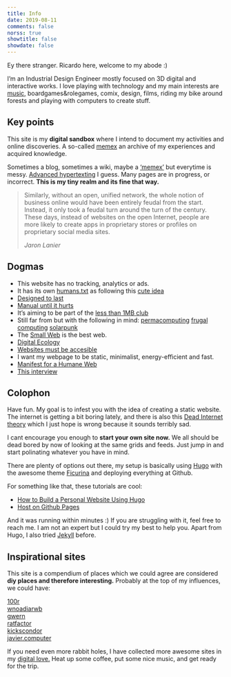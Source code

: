 ```yaml
---
title: Info
date: 2019-08-11
comments: false
norss: true
showtitle: false
showdate: false
---
```


Ey there stranger. Ricardo here, welcome to my abode :)

I’m an Industrial Design Engineer mostly focused on 3D digital and interactive works. I love playing with technology and my main interests are [music,](/pages/etc/gigs/) boardgames&rolegames, comix, design, films, riding my bike around forests and playing with computers to create stuff.



## Key points

This site is my **digital sandbox** where I intend to document my activities and online discoveries. A so-called [memex](https://pluralistic.net/2021/05/09/the-memex-method/) an archive of my experiences and acquired knowledge.

Sometimes a blog, sometimes a wiki, maybe a [‘memex’](https://pluralistic.net/2021/05/09/the-memex-method/) but everytime is messy.
[Advanced hypertexting](https://www.kickscondor.com/hypertexting/) I guess.  Many pages are in progress, or incorrect. **This is my tiny realm and its fine that way.** 

> Similarly, without an open, unified network, the whole notion of business online would have been entirely feudal from the start. Instead, it only took a feudal turn around the turn of the century. These days, instead of websites on the open Internet, people are more likely to create apps in proprietary stores or profiles on proprietary social media sites.
>
>*Jaron Lanier*

## Dogmas

- This website has no tracking, analytics or ads.
- It has its own [humans.txt](/humans.txt) as following this [cute idea](https://humanstxt.org/)
- [Designed to last](https://jeffhuang.com/designed_to_last/)
- [Manual until it hurts](https://indieweb.org/manual_until_it_hurts)
- It’s aiming to be part of the [less than 1MB club](https://1mb.club/blog/https-redirects/)
- Still far from but with the following in mind: [permacomputing](https://permacomputing.net/permacomputing/) [frugal computing](https://arxiv.org/pdf/2303.06642)  [solarpunk](https://adasokol.com/on-the-solar-adaptations/)
- The [Small Web](https://neustadt.fr/essays/the-small-web/) is the best web.
- [Digital Ecology](https://adasokol.com/digital-ecology/)
- [Websites must be accesible](https://normadesign.it/en/log/web-design-origin-of-the-web/)
- I want my webpage to be static, minimalist, energy-efficient and fast.
- [Manifest for a Humane Web](https://humanewebmanifesto.com/)
- [This interview](https://www.kickscondor.com/nadia-eghbal/)

## Colophon

Have fun. My goal is to infest you with the idea of creating a static website. The internet is getting a bit boring lately, and there is also this [Dead Internet theory](https://en.wikipedia.org/wiki/Dead_Internet_theory) which I just hope is wrong because it sounds terribly sad.

I cant encourage you enough to **start your own site now.** We all should be dead bored by now of looking at the same grids and feeds. Just jump in and start polinating whatever you have in mind.

There are plenty of options out there, my setup is basically using [Hugo](https://gohugo.io/) with the awesome theme [Ficurina](https://gitlab.com/gabmus/hugo-ficurinia) and deploying everything at Github.

For something like that, these tutorials are cool:

- [How to Build a Personal Website Using Hugo](https://juliecodestack.github.io/2023/04/13/build_hugo_site/)
- [Host on Github Pages](https://gohugo.io/hosting-and-deployment/hosting-on-github/)

And it was running within minutes :) If you are struggling with it, feel free to reach me. I am not an expert but I could try my best to help you. Apart from Hugo, I also tried [Jekyll](https://jekyllrb.com/) before.

## Inspirational sites

This site is a compendium of places which we could agree are considered **diy places and therefore interesting.** Probably at the top of my influences, we could have:

[100r](https://100r.co/site/about_us.html)\
[wnoadiarwb](https://wnoadiarwb.us/)\
[gwern](https://gwern.net/index)\
[ratfactor](https://ratfactor.com/)\
[kickscondor](https://www.kickscondor.com/)\
[javier.computer](https://javier.computer/)

If you need even more rabbit holes, I have collected more awesome sites in my [digital love.](/pages/etc/digital-love/) Heat up some coffee, put some nice music, and get ready for the trip.